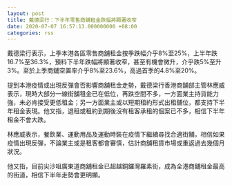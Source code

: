 ```yaml
---
layout: post
title: 戴德梁行：下半年零售商舖租金跌幅將顯著收窄
date: 2020-07-07 16:57:13.000000000 +08:00
categories: rss
---
```


戴德梁行表示，上季本港各區零售商舖租金按季跌幅介乎8%至25%，上半年跌16.7%至36.3%，預料下半年跌幅將顯著收窄，甚至有機會微升，介乎跌5%至升3%。至於上季商舖空置率介乎8%至23.6%，高過首季的4.8%至20%。

提到本港疫情或出現反彈會否影響商舖租金走勢，戴德梁行香港商舖部主管林應威表示，現時大部分一線街舖租金已在低位，再跌空間不多，一方面業主持貨能力強，未必肯接受更低租金；另一方面業主或以短期租約形式出租舖位，都支持下半年租金表現。他又指，退租或租約到期後沒有租客承租的個案已不多，相信下半年租金不會大跌。

林應威表示，餐飲業、運動用品及運動時裝在疫情下繼續尋找合適街舖，相信如果疫情出現反彈，不論業主或是租客都會審慎，估計商舖租賃市場或重返過去幾個月狀況。

他又指，目前尖沙咀廣東道商舖租金已超越銅鑼灣羅素街，成為全港商舖租金最高的街道，相信下半年走勢會更明顯。
